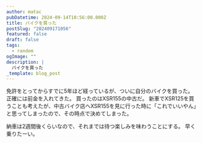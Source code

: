 ```yaml
---
author: matac
pubDatetime: 2024-09-14T10:56:00.000Z
title: バイクを買った
postSlug: "202409171056"
featured: false
draft: false
tags:
  - random
ogImage: ""
description: |
  バイクを買った
_template: blog_post
---
```


免許をとってからすでに5年ほど経っているが、ついに自分のバイクを買った。
正確には前金を入れてきた。
買ったのはXSR155の中古だ。
新車でXSR125を買うことも考えたが、中古バイク店へXSR155を見に行った時に「これでいいやん」と思ってしまったので、その時点で決めてしまった。

納車は2週間後くらいなので、それまでは待つ楽しみを味わうことにする。
早く乗りたーい。
